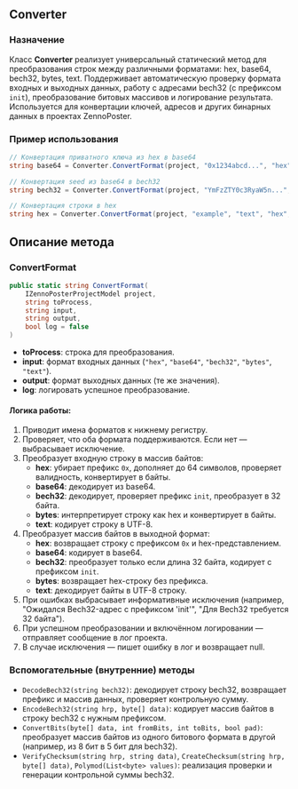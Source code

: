 

##  Converter

### Назначение

Класс **Converter** реализует универсальный статический метод для преобразования строк между различными форматами: hex, base64, bech32, bytes, text. Поддерживает автоматическую проверку формата входных и выходных данных, работу с адресами bech32 (с префиксом `init`), преобразование битовых массивов и логирование результата. Используется для конвертации ключей, адресов и других бинарных данных в проектах ZennoPoster.

### Пример использования

```csharp
// Конвертация приватного ключа из hex в base64
string base64 = Converter.ConvertFormat(project, "0x1234abcd...", "hex", "base64");

// Конвертация seed из base64 в bech32
string bech32 = Converter.ConvertFormat(project, "YmFzZTY0c3RyaW5n...", "base64", "bech32");

// Конвертация строки в hex
string hex = Converter.ConvertFormat(project, "example", "text", "hex", log: true);
```


## Описание метода

### ConvertFormat

```csharp
public static string ConvertFormat(
    IZennoPosterProjectModel project,
    string toProcess,
    string input,
    string output,
    bool log = false
)
```

- **toProcess**: строка для преобразования.
- **input**: формат входных данных (`"hex"`, `"base64"`, `"bech32"`, `"bytes"`, `"text"`).
- **output**: формат выходных данных (те же значения).
- **log**: логировать успешное преобразование.


#### Логика работы:

1. Приводит имена форматов к нижнему регистру.
2. Проверяет, что оба формата поддерживаются. Если нет — выбрасывает исключение.
3. Преобразует входную строку в массив байтов:
    - **hex**: убирает префикс `0x`, дополняет до 64 символов, проверяет валидность, конвертирует в байты.
    - **base64**: декодирует из base64.
    - **bech32**: декодирует, проверяет префикс `init`, преобразует в 32 байта.
    - **bytes**: интерпретирует строку как hex и конвертирует в байты.
    - **text**: кодирует строку в UTF-8.
4. Преобразует массив байтов в выходной формат:
    - **hex**: возвращает строку с префиксом `0x` и hex-представлением.
    - **base64**: кодирует в base64.
    - **bech32**: преобразует только если длина 32 байта, кодирует с префиксом `init`.
    - **bytes**: возвращает hex-строку без префикса.
    - **text**: декодирует байты в UTF-8 строку.
5. При ошибках выбрасывает информативные исключения (например, "Ожидался Bech32-адрес с префиксом 'init'", "Для Bech32 требуется 32 байта").
6. При успешном преобразовании и включённом логировании — отправляет сообщение в лог проекта.
7. В случае исключения — пишет ошибку в лог и возвращает null.

### Вспомогательные (внутренние) методы

- `DecodeBech32(string bech32)`: декодирует строку bech32, возвращает префикс и массив данных, проверяет контрольную сумму.
- `EncodeBech32(string hrp, byte[] data)`: кодирует массив байтов в строку bech32 с нужным префиксом.
- `ConvertBits(byte[] data, int fromBits, int toBits, bool pad)`: преобразует массив байтов из одного битового формата в другой (например, из 8 бит в 5 бит для bech32).
- `VerifyChecksum(string hrp, string data)`, `CreateChecksum(string hrp, byte[] data)`, `Polymod(List<byte> values)`: реализация проверки и генерации контрольной суммы bech32.


